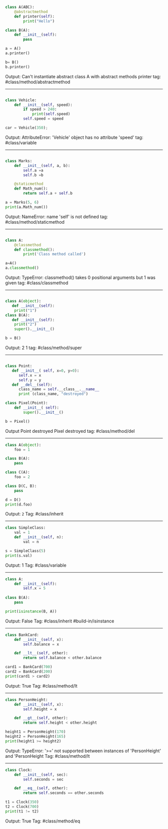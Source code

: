 
```python

class A(ABC):
    @abstractmethod
    def printer(self):
        print("Hello")

class B(A):
    def __init__(self):
        pass

a = A()
a.printer()

b= B()
b.printer()
```
Output: Can't instantiate abstract class A with abstract methods printer
tag: #class/method/abstractmethod

---

```python

class Vehicle:
    def __init__(self, speed):
        if speed > 240:
            print(self.speed)
        self.speed = speed

car = Vehicle(350);
```
Output: AttributeError: 'Vehicle' object has no attribute 'speed' 
tag: #class/variable


---

```python

class Marks:
    def __init__(self, a, b):
        self.a =a
        self.b =b

    @staticmethod
    def Math_num():
        return self.a + self.b

a = Marks(5, 6)
print(a.Math_num())
```
Output: NameError: name 'self' is not defined 
tag: #class/method/staticmethod

---

```python

class A:
    @classmethod
    def classmethod():
        print('Class method called')

a=A()
a.classmethod()
```
Output: TypeError: classmethod() takes 0 positional arguments but 1 was given 
tag: #class/classmethod

---

```python

class A(object):
   def __init__(self):
   	print("1")
class B(A):
   def __init__(self):
   	print("2")
   	super().__init__()

b = B()
```
Output: 2 1
tag: #class/method/super

---

```python

class Point:
   def __init__( self, x=0, y=0):
      self.x = x
      self.y = y
   def __del__(self):
      class_name = self.__class__.__name__
      print (class_name, "destroyed")

class Pixel(Point):
    def __init__( self):
        super().__init__()

b = Pixel()
```
Output Point destroyed 
       Pixel destroyed
tag: #class/method/del

---

```python
class A(object):
    foo = 1

class B(A):
    pass

class C(A):
    foo = 2

class D(C, B):
    pass

d = D()
print(d.foo)
```
Output: `2`
Tag: #class/inherit

---
```python
class SimpleClass:
    val = 1
    def __init__(self, n):
        val = n

s = SimpleClass(5)
print(s.val)
```
Output: 1
Tag: #class/variable

---

```python
class A:
    def __init__(self):
        self.x = 5
    
class B(A):
    pass

print(isinstance(B, A))
```
Output: False
Tag: #class/inherit #build-in/isinstance

---

```python
class BankCard:
    def __init__(self, x):
        self.balance = x

    def __lt__(self, other):
        return self.balance < other.balance

card1 = BankCard(700)
card2 = BankCard(200)
print(card1 > card2)
```
Output: True
Tag: #class/method/lt

---
```python
class PersonHeight:
    def __init__(self, x):
        self.height = x

    def __gt__(self, other):
        return self.height < other.height

height1 = PersonHeight(170)
height2 = PersonHeight(165)
print(height1 >= height2)
```
Output: TypeError: '>=' not supported between instances of 'PersonHeight' and 'PersonHeight
Tag: #class/method/lt

---
```python
class Clock:
    def __init__(self, sec):
        self.seconds = sec

    def __eq__(self, other):
        return self.seconds == other.seconds

t1 = Clock(350)
t2 = Clock(700)
print(t1 != t2)
```
Output: True
Tag: #class/method/eq
